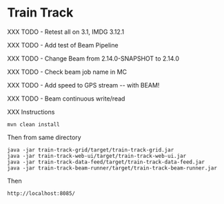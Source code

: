 # Train Track

XXX TODO - Retest all on 3.1, IMDG 3.12.1

XXX TODO - Add test of Beam Pipeline

XXX TODO - Change Beam from 2.14.0-SNAPSHOT to 2.14.0 

XXX TODO - Check beam job name in MC

XXX TODO - Add speed to GPS stream -- with BEAM!

XXX TODO - Beam continuous write/read

XXX Instructions

```
mvn clean install
```

Then from same directory

```
java -jar train-track-grid/target/train-track-grid.jar
java -jar train-track-web-ui/target/train-track-web-ui.jar
java -jar train-track-data-feed/target/train-track-data-feed.jar
java -jar train-track-beam-runner/target/train-track-beam-runner.jar
```

Then

```
http://localhost:8085/
```
